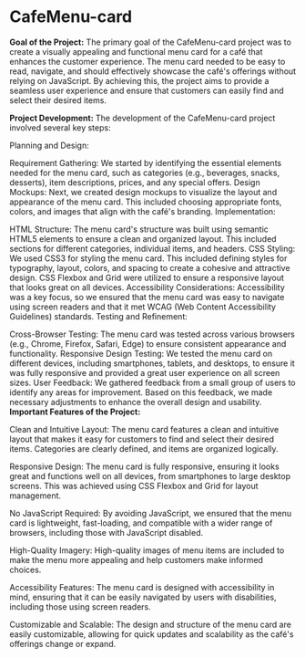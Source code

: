 # CafeMenu-card
**Goal of the Project:**
The primary goal of the CafeMenu-card project was to create a visually appealing and functional menu card for a café that enhances the customer experience. The menu card needed to be easy to read, navigate, and should effectively showcase the café's offerings without relying on JavaScript. By achieving this, the project aims to provide a seamless user experience and ensure that customers can easily find and select their desired items.

**Project Development:**
The development of the CafeMenu-card project involved several key steps:

Planning and Design:

Requirement Gathering: We started by identifying the essential elements needed for the menu card, such as categories (e.g., beverages, snacks, desserts), item descriptions, prices, and any special offers.
Design Mockups: Next, we created design mockups to visualize the layout and appearance of the menu card. This included choosing appropriate fonts, colors, and images that align with the café's branding.
Implementation:

HTML Structure: The menu card's structure was built using semantic HTML5 elements to ensure a clean and organized layout. This included sections for different categories, individual items, and headers.
CSS Styling: We used CSS3 for styling the menu card. This included defining styles for typography, layout, colors, and spacing to create a cohesive and attractive design. CSS Flexbox and Grid were utilized to ensure a responsive layout that looks great on all devices.
Accessibility Considerations: Accessibility was a key focus, so we ensured that the menu card was easy to navigate using screen readers and that it met WCAG (Web Content Accessibility Guidelines) standards.
Testing and Refinement:

Cross-Browser Testing: The menu card was tested across various browsers (e.g., Chrome, Firefox, Safari, Edge) to ensure consistent appearance and functionality.
Responsive Design Testing: We tested the menu card on different devices, including smartphones, tablets, and desktops, to ensure it was fully responsive and provided a great user experience on all screen sizes.
User Feedback: We gathered feedback from a small group of users to identify any areas for improvement. Based on this feedback, we made necessary adjustments to enhance the overall design and usability.
**Important Features of the Project:**

Clean and Intuitive Layout: The menu card features a clean and intuitive layout that makes it easy for customers to find and select their desired items. Categories are clearly defined, and items are organized logically.

Responsive Design: The menu card is fully responsive, ensuring it looks great and functions well on all devices, from smartphones to large desktop screens. This was achieved using CSS Flexbox and Grid for layout management.

No JavaScript Required: By avoiding JavaScript, we ensured that the menu card is lightweight, fast-loading, and compatible with a wider range of browsers, including those with JavaScript disabled.

High-Quality Imagery: High-quality images of menu items are included to make the menu more appealing and help customers make informed choices.

Accessibility Features: The menu card is designed with accessibility in mind, ensuring that it can be easily navigated by users with disabilities, including those using screen readers.

Customizable and Scalable: The design and structure of the menu card are easily customizable, allowing for quick updates and scalability as the café's offerings change or expand.
